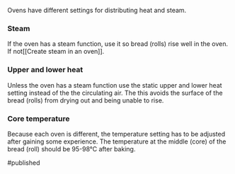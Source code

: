 Ovens have different settings for distributing heat and steam. 

### Steam
If the oven has a steam function, use it so bread (rolls) rise well in the oven. If not[[Create steam in an oven]].

### Upper and lower heat 
Unless the oven has a steam function use the static upper and lower heat setting instead of the the circulating air. The this avoids the surface of the bread (rolls) from drying out and being unable to rise.  

### Core temperature
Because each oven is different, the temperature setting has to be adjusted after gaining some experience. The temperature at the middle (core) of the bread (roll) should be 95-98°C after baking. 

#published 
